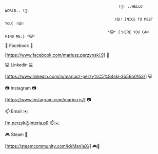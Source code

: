                                                         !👋! ..HELLO WORLD.. !👋!
   
                                                      !😄! [NICE TO MEET YOU] !😄!
   
                                                   *🙀* {:HERE YOU CAN FIND ME:} *🙀*

📲 Facebook 📲

[https://www.facebook.com/mariusz.perzynski.9] 📲

💻 Linkedin 💻     

[https://www.linkedin.com/in/mariusz-perzy%C5%84ski-3b56b01b3/] 💻

📷 Instagram 📷

[https://www.instagram.com/marioo.js/] 📷

📫 Email ✉️     

[m.perzyk@interia.pl] 📫✉️
 
🎮 Steam 👾     

[https://steamcommunity.com/id/Man1eX/] 🎮👾





